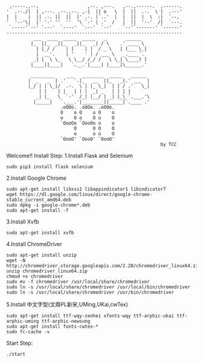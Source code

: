 
     ,-----.,--.                  ,--. ,---.   ,--.,------.  ,------.
    '  .--./|  | ,---. ,--.,--. ,-|  || o   \  |  ||  .-.  \ |  .---'
    |  |    |  || .-. ||  ||  |' .-. |`..'  |  |  ||  |  \  :|  `--, 
    '  '--'\|  |' '-' ''  ''  '\ `-' | .'  /   |  ||  '--'  /|  `---.
     `-----'`--' `---'  `----'  `---'  `--'    `--'`-------' `------'
    ----------------------------------------------------------------- 
              ___  ____  _____  _____   _       ______              
             |_  ||_  _||_   _||_   _| / \    .' ____ \             
               | |_/ /    | |    | |  / _ \   | (___ \_|            
               |  __'.    | '    ' | / ___ \   _.____`.             
              _| |  \ \_   \ \__/ /_/ /   \ \_| \____) |            
             |____||____|   `.__.'|____| |____|\______.'            
                                                                    
             _________    ___   ________  _____   ______            
            |  _   _  | .'   `.|_   __  ||_   _|.' ___  |           
            |_/ | | \_|/  .-.  \ | |_ \_|  | | / .'   \_|           
                | |    | |   | | |  _| _   | | | |                  
               _| |_   \  `-'  /_| |__/ | _| |_\ `.___.'\           
              |_____|   `.___.'|________||_____|`.____ .'           
                        .oOOo. .oOOo. .oOOo.                        
                        O    o O    o O    o                        
                        o    O o    O o    O                        
                        `OooOo `OooOo o    o                        
                             O      O O    O                        
                             o      o o    O                        
                        `OooO' `OooO' `OooO'                        
                                                             by TCC 
Welcome!!
Install Step:
1.Install Flask and Selenium

    sudo pip3 install flask selenium

2.Install Google Chrome

    sudo apt-get install libxss1 libappindicator1 libindicator7
    wget https://dl.google.com/linux/direct/google-chrome-stable_current_amd64.deb
    sudo dpkg -i google-chrome*.deb
    sudo apt-get install -f

3.Install Xvfb

    sudo apt-get install xvfb

4.Install ChromeDriver

    sudo apt-get install unzip
    wget -N http://chromedriver.storage.googleapis.com/2.20/chromedriver_linux64.zip
    unzip chromedriver_linux64.zip
    chmod +x chromedriver
    sudo mv -f chromedriver /usr/local/share/chromedriver
    sudo ln -s /usr/local/share/chromedriver /usr/local/bin/chromedriver
    sudo ln -s /usr/local/share/chromedriver /usr/bin/chromedriver

5.Install 中文字型(文鼎PL新宋,UMing,UKai,cwTex)

    sudo apt-get install ttf-wqy-zenhei xfonts-wqy ttf-arphic-ukai ttf-arphic-uming ttf-arphic-newsung
    sudo apt-get install fonts-cwtex-*
    sudo fc-cache -v

Start Step:

    ./start
